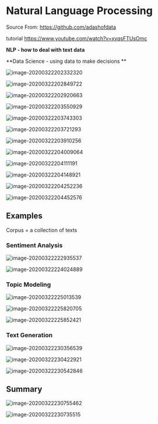 

# Natural Language Processing

Source From: https://github.com/adashofdata

tutorial  https://www.youtube.com/watch?v=xvqsFTUsOmc

**NLP - how to deal with text data**

**Data Science - using data to make decisions **

![image-20200322202332320](C:\Users\liu\AppData\Roaming\Typora\typora-user-images\image-20200322202332320.png)

![image-20200322202849722](C:\Users\liu\AppData\Roaming\Typora\typora-user-images\image-20200322202849722.png)



![image-20200322202920663](C:\Users\liu\AppData\Roaming\Typora\typora-user-images\image-20200322202920663.png)

![image-20200322203550929](C:\Users\liu\AppData\Roaming\Typora\typora-user-images\image-20200322203550929.png)

![image-20200322203743303](C:\Users\liu\AppData\Roaming\Typora\typora-user-images\image-20200322203743303.png)

![image-20200322203721293](C:\Users\liu\AppData\Roaming\Typora\typora-user-images\image-20200322203721293.png)

![image-20200322203910256](C:\Users\liu\AppData\Roaming\Typora\typora-user-images\image-20200322203910256.png)

![image-20200322204009064](C:\Users\liu\AppData\Roaming\Typora\typora-user-images\image-20200322204009064.png)

![image-20200322204111191](C:\Users\liu\AppData\Roaming\Typora\typora-user-images\image-20200322204111191.png)

![image-20200322204148921](C:\Users\liu\AppData\Roaming\Typora\typora-user-images\image-20200322204148921.png)

![image-20200322204252236](C:\Users\liu\AppData\Roaming\Typora\typora-user-images\image-20200322204252236.png)

![image-20200322204452576](C:\Users\liu\AppData\Roaming\Typora\typora-user-images\image-20200322204452576.png)



## Examples

Corpus = a collection of texts

### Sentiment Analysis

![image-20200322222935537](C:\Users\liu\AppData\Roaming\Typora\typora-user-images\image-20200322222935537.png)

![image-20200322224024889](C:\Users\liu\AppData\Roaming\Typora\typora-user-images\image-20200322224024889.png)

### Topic Modeling

![image-20200322225013539](C:\Users\liu\AppData\Roaming\Typora\typora-user-images\image-20200322225013539.png)

![image-20200322225820705](C:\Users\liu\AppData\Roaming\Typora\typora-user-images\image-20200322225820705.png)

![image-20200322225852421](C:\Users\liu\AppData\Roaming\Typora\typora-user-images\image-20200322225852421.png)



### Text Generation

![image-20200322230356539](C:\Users\liu\AppData\Roaming\Typora\typora-user-images\image-20200322230356539.png)

![image-20200322230422921](C:\Users\liu\AppData\Roaming\Typora\typora-user-images\image-20200322230422921.png)

![image-20200322230542846](C:\Users\liu\AppData\Roaming\Typora\typora-user-images\image-20200322230542846.png)

## Summary

![image-20200322230755462](C:\Users\liu\AppData\Roaming\Typora\typora-user-images\image-20200322230755462.png)

![image-20200322230735515](C:\Users\liu\AppData\Roaming\Typora\typora-user-images\image-20200322230735515.png)


